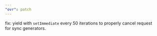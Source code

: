 ```yaml
---
"ovr": patch
---
```


fix: yield with `setImmediate` every 50 iterations to properly cancel request for sync generators.
